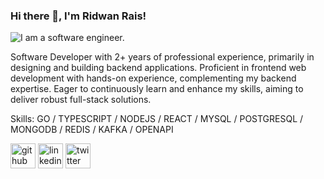 ### Hi there 👋, I'm Ridwan Rais!
![I am a software engineer.](https://cdn.cp.adobe.io/content/2/dcx/09132be8-c66f-451a-9c59-18ece3ae5f1a/rendition/preview.jpg/version/2/format/jpg/dimension/width/size/1200)

Software Developer with 2+ years of professional experience, primarily in designing and building backend applications. Proficient in frontend web development with hands-on experience, complementing my backend expertise. Eager to continuously learn and enhance my skills, aiming to deliver robust full-stack solutions.

Skills: GO / TYPESCRIPT / NODEJS / REACT / MYSQL / POSTGRESQL / MONGODB / REDIS / KAFKA / OPENAPI

<!--  - 🔭 I’m currently working on My personal project: youtube-clone. 
- 🌱 I’m currently learning Golang and NodeJS along with its associated tools and frameworks -->


[<img src='https://cdn.jsdelivr.net/npm/simple-icons@3.0.1/icons/github.svg' alt='github' height='40'>](https://github.com/ridwanrais)  [<img src='https://cdn.jsdelivr.net/npm/simple-icons@3.0.1/icons/linkedin.svg' alt='linkedin' height='40'>](https://www.linkedin.com/in/ridwan-rais-firdaus-5a53a9193//)  [<img src='https://cdn.jsdelivr.net/npm/simple-icons@3.0.1/icons/twitter.svg' alt='twitter' height='40'>](https://twitter.com/ReadOneOfficial)  

